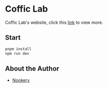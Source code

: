# Coffic Lab

Coffic Lab's website, click this [link](https://cofficlab.github.io/) to view more.

## Start

```bash
pnpm install
npm run dev
```

## About the Author

- [Nookery](https://github.com/nookery)
